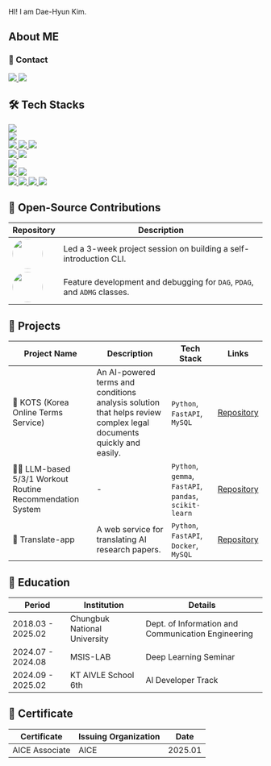 HI! I am Dae-Hyun Kim. <br>

## About ME

### 📧 Contact
<a href="mailto:daehyun99@kakao.com">
    <img src="https://img.shields.io/badge/daehyun99@kakao.com-FEE500?style=for-the-badge&logo=maildotru&logoColor=black"/>
</a>
<a href="https://www.linkedin.com/in/daehyun-kim-5084b9333/" target="_blank">
    <img src="https://img.shields.io/badge/LinkedIn-0A66C2?style=for-the-badge&logo=linkedin&logoColor=white"/>
</a>

## 🛠 Tech Stacks
<a href="">
    <img src="https://img.shields.io/badge/Python-3776AB?style=for-the-badge&logo=python&logoColor=white"/> <br>
    <img src="https://img.shields.io/badge/FastAPI-009688?style=for-the-badge&logo=fastapi&logoColor=white"/>
    <br>
    <img src="https://img.shields.io/badge/PyTorch-EE4C2C?style=for-the-badge&logo=pytorch&logoColor=white"/>
    <img src="https://img.shields.io/badge/TensorFlow-FF6F00?style=for-the-badge&logo=tensorflow&logoColor=white"/>
    <img src="https://img.shields.io/badge/Prompt%20Engineering-FF8C00?style=for-the-badge&logo=openai&logoColor=white"/>
    <br>
    <img src="https://img.shields.io/badge/Pandas-150458?style=for-the-badge&logo=pandas&logoColor=white"/>
    <img src="https://img.shields.io/badge/Scikit--learn-F7931E?style=for-the-badge&logo=scikit-learn&logoColor=white"/>
    <br>
    <img src="https://img.shields.io/badge/Pytest-0A9EDC?style=for-the-badge&logo=pytest&logoColor=white"/>
    <br>
    <img src="https://img.shields.io/badge/Docker-2496ED?style=for-the-badge&logo=docker&logoColor=white"/>
    <img src="https://img.shields.io/badge/MySQL-4479A1?style=for-the-badge&logo=mysql&logoColor=white"/>
    <br>
    <img src="https://img.shields.io/badge/Git-F05032?style=for-the-badge&logo=git&logoColor=white"/>
    <img src="https://img.shields.io/badge/GitHub-181717?style=for-the-badge&logo=github&logoColor=white"/>
    <img src="https://img.shields.io/badge/Notion-000000?style=for-the-badge&logo=notion&logoColor=white"/>
    <img src="https://img.shields.io/badge/GitHub%20Wiki-0366D6?style=for-the-badge&logo=github&logoColor=white"/>
</a>


## 🤝 Open-Source Contributions
| Repository | Description |
| --- | --- |
| [<img src="https://github.com/hellopy-korea.png" width="60" height="60" style="border-radius:50%;">](https://github.com/HelloPy-Korea/CLIck-Me) | Led a 3-week project session on building a self-introduction CLI.|
| [<img src="https://github.com/pgmpy.png" width="60" height="60" style="border-radius:50%;">](https://github.com/pgmpy/pgmpy) | Feature development and debugging for `DAG`, `PDAG`, and `ADMG` classes. |

## 🚀 Projects
| Project Name | Description | Tech Stack | Links |
| --- | --- | --- | --- |
| 🧭 KOTS (Korea Online Terms Service) | An AI-powered terms and conditions analysis solution that helps review complex legal documents quickly and easily. | `Python`, `FastAPI`, `MySQL` | [Repository](https://github.com/TermCompass) |
| 🏋️‍♀️ LLM-based 5/3/1 Workout Routine Recommendation System | - | `Python`, `gemma`, `FastAPI`, `pandas`, `scikit-learn` | [Repository](https://github.com/daehyun99/LLM-531-Workout-Recommender) |
| 📝 Translate-app | A web service for translating AI research papers. | `Python`, `FastAPI`, `Docker`, `MySQL` | [Repository](https://github.com/daehyun99/Translate-app) |

## 🏫 Education
| Period | Institution | Details |
| --- | --- | --- |
| 2018.03 - 2025.02 | Chungbuk National University | Dept. of Information and Communication Engineering |
| 2024.07 - 2024.08 | MSIS-LAB | Deep Learning Seminar |
| 2024.09 - 2025.02 | KT AIVLE School 6th | AI Developer Track |

## 🏅 Certificate
| Certificate | Issuing Organization | Date |
| --- | --- | --- |
| AICE Associate | AICE | 2025.01 |
